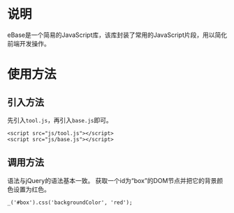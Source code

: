 # 说明
eBase是一个简易的JavaScript库，该库封装了常用的JavaScript片段，用以简化前端开发操作。
# 使用方法
## 引入方法
先引入`tool.js`，再引入`base.js`即可。
```
<script src="js/tool.js"></script>
<script src="js/base.js"></script>
```
## 调用方法
语法与jQuery的语法基本一致。
获取一个id为“box”的DOM节点并把它的背景颜色设置为红色。
```
_('#box').css('backgroundColor', 'red');
```
